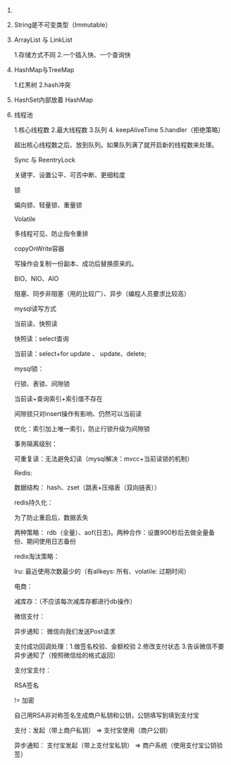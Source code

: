 1. 

2. String是不可变类型（Immutable）

3. ArrayList 与 LinkList

   1.存储方式不同 2.一个插入快、一个查询快

4. HashMap与TreeMap 

   1.红黑树 2.hash冲突 

5. HashSet内部放着 HashMap









1. 线程池

   1.核心线程数 2.最大线程数 3.队列 4. keepAliveTime 5.handler（拒绝策略）

   超出核心线程数之后、放到队列。如果队列满了就开启新的线程数来处理。

   

   Sync 与 ReentryLock

   关键字、设置公平、可否中断、更细粒度

   

   锁

   偏向锁、轻量锁、重量锁

   

   Volatile

   多线程可见、防止指令重排

   

   copyOnWrite容器

   写操作会复制一份副本、成功后替换原来的。

   

   

   BIO、NIO、AIO

   阻塞、同步非阻塞（用的比较广）、异步（编程人员要求比较高）

   

   mysql读写方式

   当前读、快照读

   快照读：select查询

   当前读：select+for update 、 update、delete;

   

   mysql锁：

   行锁、表锁、间隙锁

   

   当前读+查询索引+索引值不存在

   间隙锁只对insert操作有影响、仍然可以当前读

   优化：索引加上唯一索引，防止行锁升级为间隙锁

   

   事务隔离级别：

   可重复读：无法避免幻读（mysql解决：mvcc+当前读锁的机制）

   

   

   Redis:

   数据结构： hash、zset（跳表+压缩表（双向链表））

   

   redis持久化：

   为了防止重启后，数据丢失

   两种策略： rdb（全量）、aof(日志)。两种合作：设置900秒后去做全量备份、期间使用日志备份

   

   redis淘汰策略：

   lru: 最近使用次数最少的（有allkeys: 所有、volatile: 过期时间）

   

   

   

   电商：

   减库存：（不应该每次减库存都进行db操作）

   

   

   

   微信支付：

   异步通知： 微信向我们发送Post请求

   支付成功回调处理：1.做签名校验、金额校验 2.修改支付状态 3.告诉微信不要异步通知了（按照微信给的格式返回）

   

   

   支付宝支付：

   RSA签名 

    != 加密

   自己用RSA非对称签名生成商户私钥和公钥，公钥填写到填到支付宝

   支付：发起（带上商户私钥） =>  支付宝使用（商户公钥）

   异步通知： 支付宝发起（带上支付宝私钥） => 商户系统（使用支付宝公钥验签）

   

   

   

   

   

   

   

   

   

   